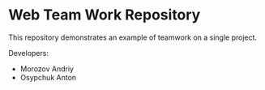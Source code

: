 # Web Team Work Repository
This repository demonstrates an example of teamwork on a single project.

Developers:

* Morozov Andriy
* Osypchuk Anton

